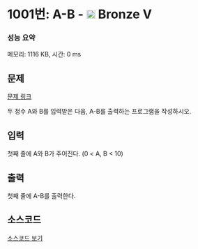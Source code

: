 # 1001번: A-B - <img src="https://static.solved.ac/tier_small/1.svg" style="height:20px" /> Bronze V

<!-- performance -->
### 성능 요약
메모리: 1116 KB, 시간: 0 ms
<!-- end -->

## 문제

[문제 링크](https://boj.kr/1001)


<p>두 정수 A와 B를 입력받은 다음, A-B를 출력하는 프로그램을 작성하시오.</p>



## 입력


<p>첫째 줄에 A와 B가 주어진다. (0 &lt; A, B &lt; 10)</p>



## 출력


<p>첫째 줄에 A-B를 출력한다.</p>



## 소스코드

[소스코드 보기](A-B.cpp)
